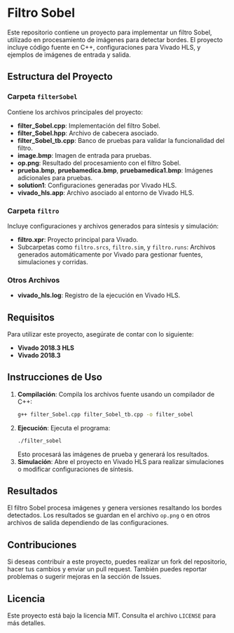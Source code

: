 # Filtro Sobel

Este repositorio contiene un proyecto para implementar un filtro Sobel, utilizado en procesamiento de imágenes para detectar bordes. El proyecto incluye código fuente en C++, configuraciones para Vivado HLS, y ejemplos de imágenes de entrada y salida.

## Estructura del Proyecto

### Carpeta `filterSobel`
Contiene los archivos principales del proyecto:
- **filter_Sobel.cpp**: Implementación del filtro Sobel.
- **filter_Sobel.hpp**: Archivo de cabecera asociado.
- **filter_Sobel_tb.cpp**: Banco de pruebas para validar la funcionalidad del filtro.
- **image.bmp**: Imagen de entrada para pruebas.
- **op.png**: Resultado del procesamiento con el filtro Sobel.
- **prueba.bmp**, **pruebamedica.bmp**, **pruebamedica1.bmp**: Imágenes adicionales para pruebas.
- **solution1**: Configuraciones generadas por Vivado HLS.
- **vivado_hls.app**: Archivo asociado al entorno de Vivado HLS.

### Carpeta `filtro`
Incluye configuraciones y archivos generados para síntesis y simulación:
- **filtro.xpr**: Proyecto principal para Vivado.
- Subcarpetas como `filtro.srcs`, `filtro.sim`, y `filtro.runs`: Archivos generados automáticamente por Vivado para gestionar fuentes, simulaciones y corridas.

### Otros Archivos
- **vivado_hls.log**: Registro de la ejecución en Vivado HLS.

## Requisitos

Para utilizar este proyecto, asegúrate de contar con lo siguiente:
- **Vivado 2018.3 HLS**
- **Vivado 2018.3**

## Instrucciones de Uso

1. **Compilación**:
   Compila los archivos fuente usando un compilador de C++:
   ```bash
   g++ filter_Sobel.cpp filter_Sobel_tb.cpp -o filter_sobel
   ```
2. **Ejecución**:
   Ejecuta el programa:
   ```bash
   ./filter_sobel
   ```
   Esto procesará las imágenes de prueba y generará los resultados.
3. **Simulación**:
   Abre el proyecto en Vivado HLS para realizar simulaciones o modificar configuraciones de síntesis.

## Resultados
El filtro Sobel procesa imágenes y genera versiones resaltando los bordes detectados. Los resultados se guardan en el archivo `op.png` o en otros archivos de salida dependiendo de las configuraciones.

## Contribuciones
Si deseas contribuir a este proyecto, puedes realizar un fork del repositorio, hacer tus cambios y enviar un pull request. También puedes reportar problemas o sugerir mejoras en la sección de Issues.

## Licencia
Este proyecto está bajo la licencia MIT. Consulta el archivo `LICENSE` para más detalles.
